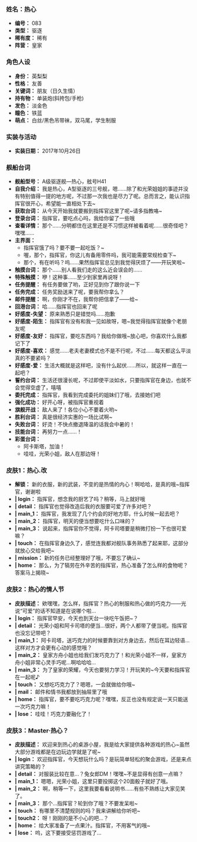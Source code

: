 ### 姓名：热心
* **编号：** 083
* **类型：** 驱逐
* **稀有度：** 稀有
* **阵营：** 皇家


### 角色人设
* **身份：** 英梨梨
* **性格：** 友善
* **关键词：** 朋友（日久生情）
* **持有物：** 单装炮(斜挎包/手枪)
* **发色：** 淡金色
* **瞳色：** 铁蓝
* **萌点：** 白丝/黑色吊带袜，双马尾，学生制服


### 实装与活动
* **实装日期：** 2017年10月26日


### 舰船台词
* **舰船型号：** A级驱逐舰—热心，舷号H41
* **自我介绍：** 我是热心，A型驱逐的三号舰，嗯……除了和光荣姐姐的事迹并没有特别值得一提的地方呢，不过那一次我也是尽力了呢。总而言之，能认识指挥官很开心，希望能一直相处下去~
* **获取台词：** 从今天开始我就要搬到指挥官这里了呢~请多指教咯~
* **登录台词：** 指挥官，要吃点心吗，我给你留了一些哦
* **查看详情：** 那个……分明都住在这里还是不习惯这样被看着呢……很奇怪吧？嘿嘿……
* **主界面：**
  * 指挥官饿了吗？要不要一起吃饭？~
  * 喔，那个，指挥官，你这儿有备用零件吗，我可能需要常规检查下~
  * 那个，有在听吗？呜……果然指挥官总见到我觉得厌烦了——开玩笑啦~
* **触摸台词：** 那个……别人看我们走的这么近会误会的……
* **特殊触摸：** 咿！这种事……至少到家里再说呀！
* **任务提醒：** 有任务要做了哟，正好见到你了跟你说一下
* **任务完成：** 任务奖励送来了呢，要我帮你拿么？
* **邮件提醒：** 啊，你刚才不在，我帮你把信拿了——给~
* **回港台词：** 哈……指挥官也回来了呢
* **好感度-失望：** 原来熟悉只是错觉吗……抱歉
* **好感度-陌生：** 指挥官有没有和我一见如故呀，嗯~我觉得指挥官就像个老朋友呢
* **好感度-友好：** 指挥官，要吃东西吗？我给你做哦~放心吧，你喜欢什么我都记下了
* **好感度-喜欢：** 感觉……老夫老妻模式也不是不行呢，不过……每天都这么平淡真的不要紧吗？
* **好感度-爱：** 生活大概就是这样吧，没有什么起伏……所以，就这样一直在一起吧？
* **誓约台词：** 生活还很漫长呢，不过即使平淡如水，只要指挥官在身边，也就不会觉得空虚了，嘻嘻
* **委托完成：** 指挥官，我看到完成委托的姐妹们了哦，去接她们吧
* **强化成功：** 好开心呀，被指挥官重视着
* **旗舰开战：** 敌人来了！各位小心不要着火哟~
* **胜利台词：** 真是很经济实惠的一场比试啊~
* **失败台词：** 好烫！不快点撤退降温的话我会中暑的！
* **技能台词：** 再努力一点……！
* **彩蛋台词：**
  * 阿卡斯塔，加油！
  * 哇哇，光荣小姐，敌人在那边呀！


### 皮肤1：热心.改
* **解锁：** 新的衣服，新的武装，不变的是热情的内心！啊哈哈，是真的哦~指挥官，谢谢啦
* **| login：** 指挥官，想念我的厨艺了吗？稍等，马上就好哦
* **| detail：** 指挥官也觉得改造后我的衣服要可爱了许多对吧？
* **| main_1：** 指挥官，我发现了几个约会的好地方耶，什么时候一起去吧？
* **| main_2：** 指挥官，明天的便当想要吃什么口味的？
* **| main_3：** 说起来，指挥官你不觉得，阿卡司塔要是稍微打扮一下也很可爱嘛？
* **| touch：** 在指挥官身边久了，感觉连我都对舰队事务熟悉了起来耶，这部分就放心交给我吧~
* **| mission：** 新的任务已经整理好了哦，不要忘了确认~
* **| home：** 那么，为了犒劳在外辛苦的指挥官，热心准备了怎么样的食物呢？答案马上揭晓~


### 皮肤2：热心的情人节
* **皮肤描述：** 欸嘿嘿，怎么样，指挥官？热心的制服和热心做的巧克力——光说“可爱”的话不知道是在说哪个啦…
* **| login：** 指挥官早安，今天也到天台一块吃午饭把~？
* **| detail：** 光荣小姐和阿卡司塔的便当…很好，两个人都带了便当呢。指挥官也没忘记带吧？
* **| main_1：** 阿卡司塔，送巧克力的时候要靠到对方身边去，然后在耳边轻语…这样对方才会更有心动的感觉哦？
* **| main_2：** 皇家方舟小姐也给我们发巧克力了！和光荣小姐不一样，皇家方舟小姐非常心灵手巧呢…啊哈哈哈…
* **| main_3：** 为了皇家的荣耀，今天也要努力学习！开玩笑的~今天要和指挥官在一起呢♪
* **| touch：** 又想吃巧克力了？嗯嗯，一会就做给你哦~
* **| mail：** 邮件和情书我都放到抽屉里了哦
* **| home：** 指挥官，要不要吃巧克力呢？嘿嘿，反正也没有规定说一天只能送一次巧克力嘛！
* **| lose：** 哇哇！巧克力要融化了！


### 皮肤3：Master·热心？
* **皮肤描述：** 欢迎来到热心的桌游小屋，我是给大家提供各种游戏的热心~虽然大部分游戏都是在边玩边学就是了呢~
* **| login：** 欢迎指挥官，今天想玩什么吗？是玩简单轻松的聚会游戏，还是来点讲究策略的？
* **| detail：** 对服装比较在意…？兔女郎DM！嘿嘿~不是显得有创意一点嘛？
* **| main_1：** 嗯嗯，光荣小姐，这里只要投掷这个20面骰子就好了哦。
* **| main_2：** 啊，稍等一下，这里我要看看说明书……有些不熟练让大家见笑了。
* **| main_3：** 那个…指挥官？轮到你了哦？不要发呆啦~
* **| touch：** 有哪里不清楚规则的吗？我来讲解给你听吧~
* **| touch2：** 呀！刚刚的是不小心的吧…？
* **| home：** 给大家准备了一点果汁。指挥官，不用客气的哦~
* **| lose：** 呜，这下要接受惩罚游戏了…
